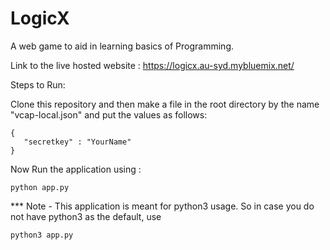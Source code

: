 # LogicX
A web game to aid in learning basics of Programming.

Link to the live hosted website : https://logicx.au-syd.mybluemix.net/

Steps to Run:

Clone this repository and then make a file in the root directory by the name "vcap-local.json" and put the values as follows:
```
{
   "secretkey" : "YourName"
}
```
Now Run the application using :
```
python app.py
```

*** Note - This application is meant for python3 usage. So in case you do not have python3 as the default, use
```
python3 app.py
```

